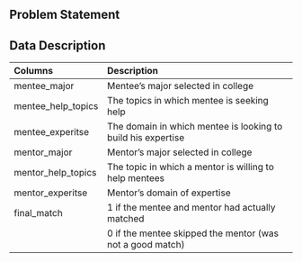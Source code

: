 ## Problem Statement

## Data Description

| Columns                      | Description                         |
|:-----------------------------|:-----------------------------------------------------------------|
| mentee_major                 | Mentee’s major selected in college                               |
| mentee_help_topics           | The topics in which mentee is seeking help                       |
| mentee_experitse             | The domain in which mentee is looking to build his expertise     |
| mentor_major                 | Mentor’s major selected in college                               |
| mentor_help_topics           | The topic in which a mentor is willing to help mentees           |
| mentor_experitse             | Mentor’s domain of expertise                                     |         
| final_match                  | 1 if the mentee and mentor had actually matched                  |
|                              |  0 if the mentee skipped the mentor (was not a good match)        |
